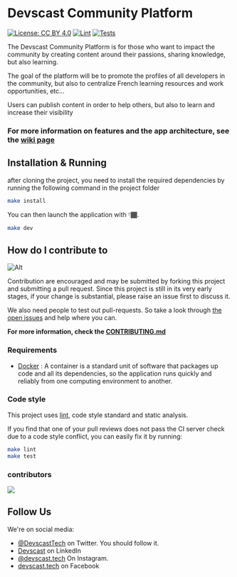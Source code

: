 # Devscast Community Platform

[![License: CC BY 4.0](https://img.shields.io/badge/License-CC_BY_4.0-lightgrey.svg)](https://creativecommons.org/licenses/by/4.0/) [![Lint](https://github.com/devscast/devscast.org/actions/workflows/lint.yaml/badge.svg)](https://github.com/devscast/devscast.org/actions/workflows/lint.yaml) [![Tests](https://github.com/devscast/devscast.org/actions/workflows/test.yaml/badge.svg)](https://github.com/devscast/devscast.org/actions/workflows/test.yaml)

The Devscast Community Platform is for those who want to impact the community by creating content around their passions, sharing knowledge, but also learning.

The goal of the platform will be to promote the profiles of all developers in the community, but also to centralize French learning resources and work opportunities, etc...

Users can publish content in order to help others, but also to learn and increase their visibility

### For more information on features and the app architecture, see the [wiki page](https://github.com/devscast/devscast.org/wiki)

## Installation & Running

after cloning the project, you need to install the required dependencies by running the following command in the project folder

```bash
make install
```
You can then launch the application with 👇🏾.
```bash
make dev
```

## How do I contribute to

![Alt](https://repobeats.axiom.co/api/embed/1267dba1df790cd786be31a24d58d6f80aa67469.svg "Repobeats analytics image")

Contribution are encouraged and may be submitted by forking this project and submitting a pull request. Since this project is still in its very early stages, if your change is substantial, please raise an issue first to discuss it.

We also need people to test out pull-requests. So take a look through  [the open issues](https://github.com/devscast/devscast.org/issues)  and help where you can.

**For more information, check the [CONTRIBUTING.md](https://github.com/devscast/devscast.org/blob/master/CONTRIBUTING.md "CONTRIBUTING.md")**

### Requirements

- [Docker](https://www.docker.com/) : A container is a standard unit of software that packages up code and all its dependencies, so the application runs quickly and reliably from one computing environment to another.

### Code style
This project uses [lint](), code style standard and static analysis.

If you find that one of your pull reviews does not pass the CI server check due to a code style conflict, you can easily fix it by running:

```bash
make lint 
make test
```

### contributors

<a href="https://github.com/devscast/devscast.org/graphs/contributors">
  <img src="https://contrib.rocks/image?repo=devscast/devscast.org"/>
</a>

## Follow Us

We're on social media:

- [@DevscastTech](https://twitter.com/devscasttech) on Twitter. You should follow it.
- [Devscast](https://www.linkedin.com/company/devscast/) on LinkedIn 
- [@devscast.tech](https://www.instagram.com/devscast.tech/) On Instagram.
- [devscast.tech](https://web.facebook.com/devscast.tech/) on Facebook
